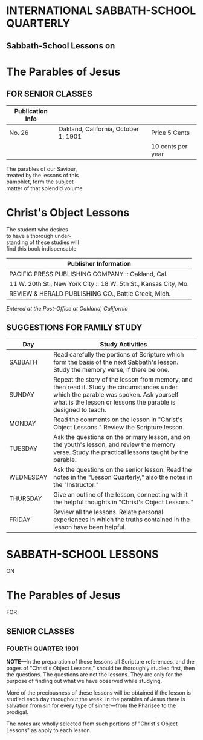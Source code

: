 # INTERNATIONAL SABBATH-SCHOOL QUARTERLY

## Sabbath-School Lessons on

# The Parables of Jesus

## FOR SENIOR CLASSES

| Publication Info |                                      |                   |
|------------------|--------------------------------------|-------------------|
| No. 26           | Oakland, California, October 1, 1901 | Price 5 Cents     |
|                  |                                      | 10 cents per year |

The parables of our Saviour,  
treated by the lessons of this  
pamphlet, form the subject  
matter of that splendid volume

# Christ's Object Lessons

The student who desires  
to have a thorough under-  
standing of these studies will  
find this book indispensable

| Publisher Information                                        |
|--------------------------------------------------------------|
| PACIFIC PRESS PUBLISHING COMPANY :: Oakland, Cal.            |
| 11 W. 20th St., New York City :: 18 W. 5th St., Kansas City, Mo. |
| REVIEW & HERALD PUBLISHING CO., Battle Creek, Mich.         |

*Entered at the Post-Office at Oakland, California*

## SUGGESTIONS FOR FAMILY STUDY

| Day        | Study Activities                                                                                                                                                                        |
|------------|-----------------------------------------------------------------------------------------------------------------------------------------------------------------------------------------|
| SABBATH    | Read carefully the portions of Scripture which form the basis of the next Sabbath's lesson. Study the memory verse, if there be one.                                                     |
| SUNDAY     | Repeat the story of the lesson from memory, and then read it. Study the circumstances under which the parable was spoken. Ask yourself what is the lesson or lessons the parable is designed to teach. |
| MONDAY     | Read the comments on the lesson in "Christ's Object Lessons." Review the Scripture lesson.                                                                                              |
| TUESDAY    | Ask the questions on the primary lesson, and on the youth's lesson, and review the memory verse. Study the practical lessons taught by the parable.                                      |
| WEDNESDAY  | Ask the questions on the senior lesson. Read the notes in the "Lesson Quarterly," also the notes in the "Instructor."                                                                   |
| THURSDAY   | Give an outline of the lesson, connecting with it the helpful thoughts in "Christ's Object Lessons."                                                                                     |
| FRIDAY     | Review all the lessons. Relate personal experiences in which the truths contained in the lesson have been helpful.                                                                       |

# SABBATH-SCHOOL LESSONS
ON

# The Parables of Jesus
FOR

## SENIOR CLASSES

### FOURTH QUARTER 1901

**NOTE**—In the preparation of these lessons all Scripture references, and the pages of "Christ's Object Lessons," should be thoroughly studied first, then the questions. The questions are not the lessons. They are only for the purpose of finding out what we have observed while studying.

More of the preciousness of these lessons will be obtained if the lesson is studied each day throughout the week. In the parables of Jesus there is salvation from sin for every type of sinner—from the Pharisee to the prodigal.

The notes are wholly selected from such portions of "Christ's Object Lessons" as apply to each lesson.